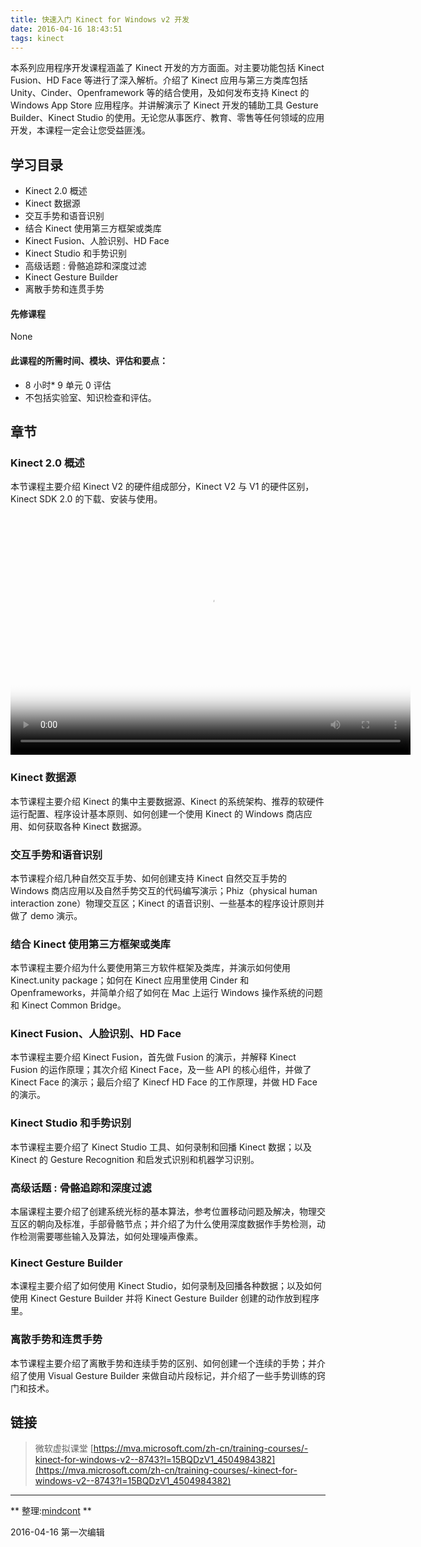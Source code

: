 ```yaml
---
title: 快速入门 Kinect for Windows v2 开发
date: 2016-04-16 18:43:51
tags: kinect
---
```

本系列应用程序开发课程涵盖了 Kinect 开发的方方面面。对主要功能包括 Kinect Fusion、HD Face 等进行了深入解析。介绍了 Kinect 应用与第三方类库包括 Unity、Cinder、Openframework 等的结合使用，及如何发布支持 Kinect 的 Windows App Store 应用程序。并讲解演示了 Kinect 开发的辅助工具 Gesture Builder、Kinect Studio 的使用。无论您从事医疗、教育、零售等任何领域的应用开发，本课程一定会让您受益匪浅。

## 学习目录
* Kinect 2.0 概述
* Kinect 数据源
* 交互手势和语音识别
* 结合 Kinect 使用第三方框架或类库
* Kinect Fusion、人脸识别、HD Face
* Kinect Studio 和手势识别
* 高级话题 : 骨骼追踪和深度过滤
* Kinect Gesture Builder
* 离散手势和连贯手势

#### 先修课程
None

#### 此课程的所需时间、模块、评估和要点：
* 8 小时* 9 单元 0 评估
* 不包括实验室、知识检查和评估。

## 章节

### Kinect 2.0 概述
本节课程主要介绍 Kinect V2 的硬件组成部分，Kinect V2 与 V1 的硬件区别，Kinect SDK 2.0 的下载、安装与使用。
<video width=640 height=400 src="http://video.ch9.ms/ch9/56e2/87969ee5-caa6-4413-9584-83acd20156e2/K4W20150212A01_mid.mp4" controls="controls" poster="/images/research/kinect/kinect-develop.png"></video>
### Kinect 数据源
本节课程主要介绍 Kinect 的集中主要数据源、Kinect 的系统架构、推荐的软硬件运行配置、程序设计基本原则、如何创建一个使用 Kinect 的 Windows 商店应用、如何获取各种 Kinect 数据源。

### 交互手势和语音识别
本节课程介绍几种自然交互手势、如何创建支持 Kinect 自然交互手势的 Windows 商店应用以及自然手势交互的代码编写演示；Phiz（physical human interaction zone）物理交互区；Kinect 的语音识别、一些基本的程序设计原则并做了 demo 演示。

### 结合 Kinect 使用第三方框架或类库
本节课程主要介绍为什么要使用第三方软件框架及类库，并演示如何使用 Kinect.unity package；如何在 Kinect 应用里使用 Cinder 和 Openframeworks，并简单介绍了如何在 Mac 上运行 Windows 操作系统的问题和 Kinect Common Bridge。

### Kinect Fusion、人脸识别、HD Face
本节课程主要介绍 Kinect Fusion，首先做 Fusion 的演示，并解释 Kinect Fusion 的运作原理；其次介绍 Kinect Face，及一些 API 的核心组件，并做了 Kinect Face 的演示；最后介绍了 Kinecf HD Face 的工作原理，并做 HD Face 的演示。

### Kinect Studio 和手势识别
本节课程主要介绍了 Kinect Studio 工具、如何录制和回播 Kinect 数据；以及 Kinect 的 Gesture Recognition 和启发式识别和机器学习识别。

### 高级话题 : 骨骼追踪和深度过滤
本届课程主要介绍了创建系统光标的基本算法，参考位置移动问题及解决，物理交互区的朝向及标准，手部骨骼节点；并介绍了为什么使用深度数据作手势检测，动作检测需要哪些输入及算法，如何处理噪声像素。

### Kinect Gesture Builder
本课程主要介绍了如何使用 Kinect Studio，如何录制及回播各种数据；以及如何使用 Kinect Gesture Builder 并将 Kinect Gesture Builder 创建的动作放到程序里。

### 离散手势和连贯手势
本节课程主要介绍了离散手势和连续手势的区别、如何创建一个连续的手势；并介绍了使用 Visual Gesture Builder 来做自动片段标记，并介绍了一些手势训练的窍门和技术。

## 链接
> 微软虚拟课堂 [https://mva.microsoft.com/zh-cn/training-courses/-kinect-for-windows-v2--8743?l=15BQDzV1_4504984382](https://mva.microsoft.com/zh-cn/training-courses/-kinect-for-windows-v2--8743?l=15BQDzV1_4504984382)

---
** 整理:[mindcont](https://github.com/mindcont) **

2016-04-16 第一次编辑